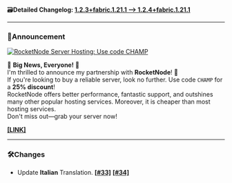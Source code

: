 🗃️**Detailed Changelog: [1.2.3+fabric.1.21.1 --> 1.2.4+fabric.1.21.1](https://github.com/UltimatChamp/BetterGrassify/compare/1.2.3+fabric.1.21.1...1.2.4+fabric.1.21.1)**

<hr>

### 📢Announcement

[![RocketNode Server Hosting: Use code `CHAMP`](https://cdn.modrinth.com/data/m5T5xmUy/images/ccc929118d7f2420e2ca6edd973233031ddfd692.png)](http://www.rocketnode.com/champ)

🚀 **Big News, Everyone!** 🚀<br>
I'm thrilled to announce my partnership with **RocketNode**! 🥳<br>
If you're looking to buy a reliable server, look no further. Use code `CHAMP` for a **25% discount**!<br>
RocketNode offers better performance, fantastic support, and outshines many other popular hosting services. Moreover, it is cheaper than most hosting services.<br>
Don't miss out—grab your server now!

[**[LINK]**](https://www.rocketnode.com/champ)

<hr>

### 🛠️Changes

- Update **Italian** Translation. [**[#33]**](https://github.com/UltimatChamp/BetterGrassify/pull/33) [**[#34]**](https://github.com/UltimatChamp/BetterGrassify/pull/34)
